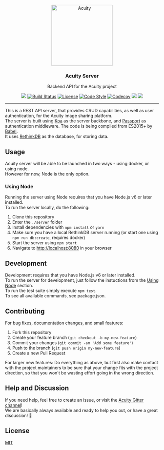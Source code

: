 <p align="center"><a href="https://thatimagetagging.site"><img src="https://cloud.githubusercontent.com/assets/3519438/19272712/d96cc6e8-8fc9-11e6-90f2-00e7a4156fff.png" alt="Acuity" height="200" /></a></p>
<h3 align="center">Acuity Server</h3>
<p align="center">Backend API for the Acuity project</p>
<p align="center">
<a href="https://gitter.im/acuity-project/Lobby"><img src="https://img.shields.io/gitter/room/entake/acuity.svg"></img></a>
<a href="https://travis-ci.org/Entake/acuity"><img src="https://travis-ci.org/Entake/acuity.svg?branch=master" alt="Build Status"></a>
<a href="https://raw.githubusercontent.com/Entake/acuity/master/LICENSE"><img src="https://img.shields.io/badge/code%20style-standard-brightgreen.svg" alt="License"></a>
<a href="http://standardjs.com/"><img src="https://img.shields.io/badge/license-MIT-blue.svg" alt="Code Style"></a>
<a href="https://codecov.io/gh/Entake/acuity"><img src="https://codecov.io/gh/Entake/acuity/branch/master/graph/badge.svg" alt="Codecov" /></a>
<a href="https://david-dm.org/Entake/acuity?path=server" title="dependencies status"><img src="https://david-dm.org/Entake/acuity/status.svg?path=server"/></a>
<a href="https://david-dm.org/Entake/acuity?path=server&type=dev" title="devDependencies status"><img src="https://david-dm.org/Entake/acuity/dev-status.svg?path=server"/></a>
</p>

---


This is a REST API server, that provides CRUD capabilities, as well as user authentication, for the Acuity image sharing platform.  
The server is built using [Koa](http://koajs.com/) as the server backbone, and [Passport](http://passportjs.org/) as authentication middleware. The code is being compiled from ES2015+ by [Babel](https://babeljs.io/).  
It uses [RethinkDB](https://rethinkdb.com/) as the database, for storing data.

## Usage

Acuity server will be able to be launched in two ways - using docker, or using node.  
However for now, Node is the only option.  

### Using Node

Running the server using Node requires that you have Node.js v6 or later installed.  
To run the server locally, do the following:  
1. Clone this repository  
2. Enter the `./server` folder  
3. Install dependencies with `npm install` or `yarn`  
4. Make sure you have a local RethinkDB server running (or start one using `npm run db:create`, requires docker)  
5. Start the server using `npm start`  
6. Navigate to [http://localhost:8080](http://localhost:8080) in your browser  

## Development

Development requires that you have Node.js v6 or later installed.  
To run the server for development, just follow the instuctions from the [Using Node](#using-node) section.  
To run the test suite simply execute `npm test`.  
To see all available commands, see package.json.  

## Contributing

For bug fixes, documentation changes, and small features:  
1. Fork this repository  
2. Create your feature branch (`git checkout -b my-new-feature`)  
3. Commit your changes (`git commit -am 'Add some feature'`)  
4. Push to the branch (`git push origin my-new-feature`)  
5. Create a new Pull Request  

For larger new features: Do everything as above, but first also make contact with the project maintainers to be sure that your change fits with the project direction, so that you won't be wasting effort going in the wrong direction.

## Help and Discussion
If you need help, feel free to create an issue, or visit the [Acuity Gitter channel](https://gitter.im/acuity-project/Lobby)!  
We are basically always available and ready to help you out, or have a great discussion! :speech_balloon:  

## License

[MIT](https://opensource.org/licenses/mit-license)
